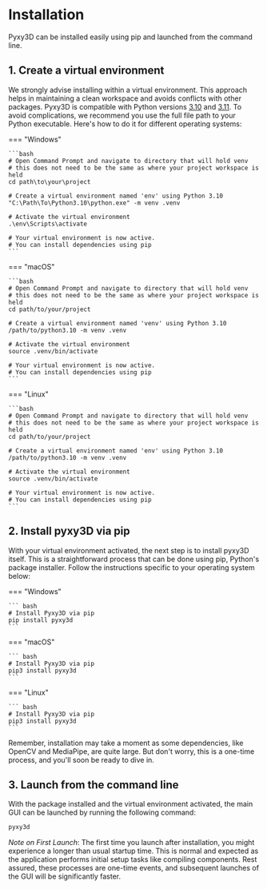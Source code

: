 # Installation

Pyxy3D can be installed easily using pip and launched from the command line.

## 1. Create a virtual environment

We strongly advise installing within a virtual environment. This approach helps in maintaining a clean workspace and avoids conflicts with other packages. Pyxy3D is compatible with Python versions [3.10](https://www.python.org/downloads/release/python-3100/) and [3.11](https://www.python.org/downloads/release/python-3110/). To avoid complications, we recommend you use the full file path to your Python executable. Here's how to do it for different operating systems:

=== "Windows"

    ```bash
    # Open Command Prompt and navigate to directory that will hold venv
    # this does not need to be the same as where your project workspace is held
    cd path\to\your\project

    # Create a virtual environment named 'env' using Python 3.10
    "C:\Path\To\Python3.10\python.exe" -m venv .venv

    # Activate the virtual environment
    .\env\Scripts\activate

    # Your virtual environment is now active.
    # You can install dependencies using pip
    ```

=== "macOS"

    ```bash
    # Open Command Prompt and navigate to directory that will hold venv
    # this does not need to be the same as where your project workspace is held
    cd path/to/your/project

    # Create a virtual environment named 'venv' using Python 3.10
    /path/to/python3.10 -m venv .venv

    # Activate the virtual environment
    source .venv/bin/activate

    # Your virtual environment is now active.
    # You can install dependencies using pip
    ```

=== "Linux"

    ```bash
    # Open Command Prompt and navigate to directory that will hold venv
    # this does not need to be the same as where your project workspace is held
    cd path/to/your/project

    # Create a virtual environment named 'env' using Python 3.10
    /path/to/python3.10 -m venv .venv

    # Activate the virtual environment
    source .venv/bin/activate

    # Your virtual environment is now active.
    # You can install dependencies using pip
    ```

## 2. Install pyxy3D via pip

With your virtual environment activated, the next step is to install pyxy3D itself. This is a straightforward process that can be done using pip, Python's package installer. Follow the instructions specific to your operating system below:


=== "Windows"

    ``` bash
    # Install Pyxy3D via pip
    pip install pyxy3d
    ```

=== "macOS"

    ``` bash
    # Install Pyxy3D via pip
    pip3 install pyxy3d
    ```

=== "Linux"

    ``` bash
    # Install Pyxy3D via pip
    pip3 install pyxy3d
    ```

Remember, installation may take a moment as some dependencies, like OpenCV and MediaPipe, are quite large. But don't worry, this is a one-time process, and you'll soon be ready to dive in.


## 3. Launch from the command line

With the package installed and the virtual environment activated, the main GUI can be launched by running the following command:

``` bash
pyxy3d
```

*Note on First Launch*: The first time you launch after installation, you might experience a longer than usual startup time. This is normal and expected as the application performs initial setup tasks like compiling components. Rest assured, these processes are one-time events, and subsequent launches of the GUI will be significantly faster.